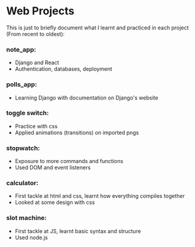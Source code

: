 # Web Projects

This is just to briefly document what I learnt and practiced in each project (From recent to oldest):

### note_app:

- Django and React
- Authentication, databases, deployment

### polls_app:

- Learning Django with documentation on Django's website

### toggle switch:

- Practice with css
- Applied animations (transitions) on imported pngs

### stopwatch:

- Exposure to more commands and functions
- Used DOM and event listeners

### calculator:

- First tackle at html and css, learnt how everything compiles together
- Looked at some design with css

### slot machine:

- First tackle at JS, learnt basic syntax and structure
- Used node.js






